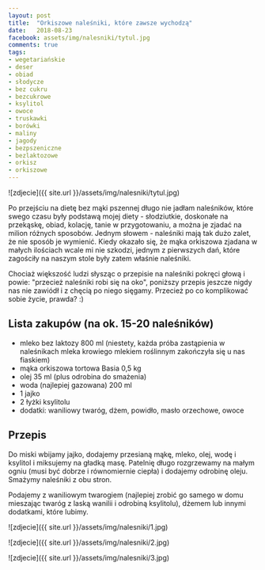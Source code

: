 ```yaml
---
layout: post
title:  "Orkiszowe naleśniki, które zawsze wychodzą"
date:   2018-08-23
facebook: assets/img/nalesniki/tytul.jpg
comments: true
tags:
- wegetariańskie
- deser
- obiad
- słodycze
- bez cukru
- bezcukrowe
- ksylitol
- owoce
- truskawki
- borówki
- maliny
- jagody
- bezpszeniczne
- bezlaktozowe 
- orkisz
- orkiszowe
---
```


![zdjecie]({{ site.url }}/assets/img/nalesniki/tytul.jpg)

Po przejściu na dietę bez mąki pszennej długo nie jadłam naleśników, które swego czasu były podstawą mojej diety - słodziutkie, doskonałe na przekąskę, obiad, kolację, tanie w przygotowaniu, a można je zjadać na milion różnych sposobów. Jednym słowem - naleśniki mają tak dużo zalet, że nie sposób je wymienić. Kiedy okazało się, że mąka orkiszowa zjadana w małych ilościach wcale mi nie szkodzi, jednym z pierwszych dań, które zagościły na naszym stole były zatem właśnie naleśniki. 

Chociaż większość ludzi słysząc o przepisie na naleśniki pokręci głową i powie: "przecież naleśniki robi się na oko", poniższy przepis jeszcze nigdy nas nie zawiódł i z chęcią po niego sięgamy. Przecież po co komplikować sobie życie, prawda? :)

## Lista zakupów (na ok. 15-20 naleśników)

* mleko bez laktozy 800 ml (niestety, każda próba zastąpienia w naleśnikach mleka krowiego mlekiem roślinnym zakończyła się u nas fiaskiem)
* mąka orkiszowa tortowa Basia 0,5 kg 
* olej 35 ml (plus odrobina do smażenia)
* woda (najlepiej gazowana) 200 ml
* 1 jajko
* 2 łyżki ksylitolu
* dodatki: waniliowy twaróg, dżem, powidło, masło orzechowe, owoce

## Przepis

Do miski wbijamy jajko, dodajemy przesianą mąkę, mleko, olej, wodę i ksylitol i miksujemy na gładką masę. Patelnię długo rozgrzewamy na małym ogniu (musi być dobrze i równomiernie ciepła) i dodajemy odrobinę oleju. Smażymy naleśniki z obu stron. 

Podajemy z waniliowym twarogiem (najlepiej zrobić go samego w domu mieszając twaróg z laską wanilii i odrobiną ksylitolu), dżemem lub innymi dodatkami, które lubimy.

![zdjecie]({{ site.url }}/assets/img/nalesniki/1.jpg)

![zdjecie]({{ site.url }}/assets/img/nalesniki/2.jpg)

![zdjecie]({{ site.url }}/assets/img/nalesniki/3.jpg)